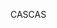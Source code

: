 <span data-ttu-id="3ef63-101">CAS</span><span class="sxs-lookup"><span data-stu-id="3ef63-101">CAS</span></span>